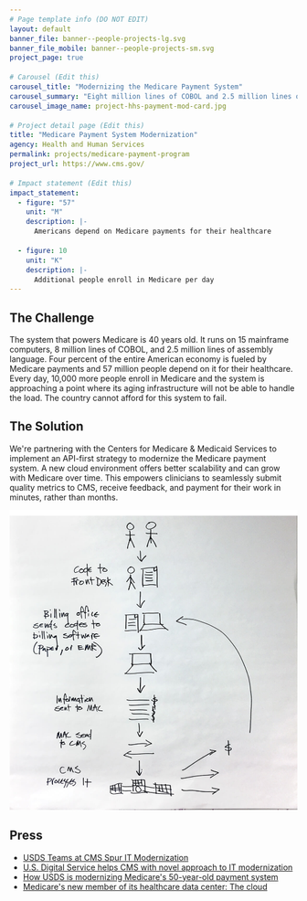 ```yaml
---
# Page template info (DO NOT EDIT)
layout: default
banner_file: banner--people-projects-lg.svg
banner_file_mobile: banner--people-projects-sm.svg
project_page: true

# Carousel (Edit this)
carousel_title: "Modernizing the Medicare Payment System"
carousel_summary: "Eight million lines of COBOL and 2.5 million lines of assembly running on 15 mainframes. Four percent of the entire American economy is fueled by Medicare payments and 57 million people depend on it for their healthcare."
carousel_image_name: project-hhs-payment-mod-card.jpg

# Project detail page (Edit this)
title: "Medicare Payment System Modernization"
agency: Health and Human Services
permalink: projects/medicare-payment-program
project_url: https://www.cms.gov/

# Impact statement (Edit this)
impact_statement:
  - figure: "57"
    unit: "M"
    description: |-
      Americans depend on Medicare payments for their healthcare

  - figure: 10
    unit: "K"
    description: |-
      Additional people enroll in Medicare per day
---
```


## The Challenge

The system that powers Medicare is 40 years old. It runs on 15 mainframe computers, 8 million lines of COBOL, and 2.5 million lines of assembly language. Four percent of the entire American economy is fueled by Medicare payments and 57 million people depend on it for their healthcare. Every day, 10,000 more people enroll in Medicare and the system is approaching a point where its aging infrastructure will not be able to handle the load. The country cannot afford for this system to fail.

## The Solution

We're partnering with the Centers for Medicare & Medicaid Services to implement an API-first strategy to modernize the Medicare payment system. A new cloud environment offers better scalability and can grow with Medicare over time. This empowers clinicians to seamlessly submit quality metrics to CMS, receive feedback, and payment for their work in minutes, rather than months.

![](../images/project-hhs-payment-mod-page.jpg)

## Press

- [USDS Teams at CMS Spur IT Modernization](https://fedtechmagazine.com/article/2018/06/usds-teams-cms-spur-it-modernization)
- [U.S. Digital Service helps CMS with novel approach to IT modernization](https://federalnewsnetwork.com/ask-the-cio/2018/05/u-s-digital-service-helps-cms-with-novel-approach-to-it-modernization/)
- [How USDS is modernizing Medicare's 50-year-old payment system](https://www.programmableweb.com/news/how-usds-modernizing-medicares-50-year-old-payment-system/native-case-study/2018/11/13)
- [Medicare's new member of its healthcare data center: The cloud](https://searchhealthit.techtarget.com/news/252450112/Medicares-new-member-of-its-healthcare-data-center-The-cloud)
